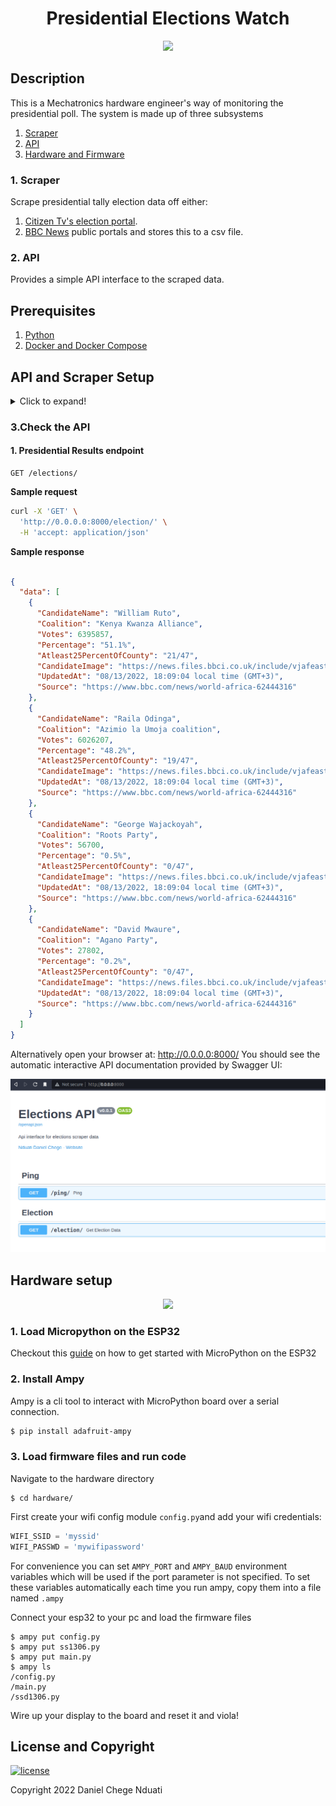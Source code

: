 <h1 align="center"> Presidential Elections Watch </h1>
<p align="center">
    <img src="images/demo.gif">
</p>

## <b>Description</b>
This is a Mechatronics hardware engineer's way of monitoring the presidential poll. The system is made up of three subsystems
1. [Scraper](scraper/)
2. [API](api/)
3. [Hardware and Firmware](hardware/README.md)
### 1. Scraper
Scrape presidential tally election data off either:
1. [Citizen Tv's election portal](https://elections.citizen.digital/). 
2. [BBC News](https://www.bbc.com/news/world-africa-62444316)
public portals and stores this to a csv file.

### 2. API
Provides a simple API interface to the scraped data. 

## <b>Prerequisites</b>
1. [Python](https://www.python.org/downloads/)
2. [Docker and Docker Compose](https://docs.docker.com/get-docker/)

## <b>API and Scraper Setup</b>
<details>
<summary>Click to expand!</summary>

### Clone the repository
```bash
$ git clone https://github.com/DanNduati/Elections_watch.git
$ cd Elections_watch/
```
### 1. Local Installation
#### Install dependencies
Create a python virtual environment activate it and install dependencies
```bash
$ python3 -m venv venv
$ source venv/bin/activate
$ pip install -r requirements.txt
```
#### Schedule the scraper
> :warning: The cron service is only available for **Unix-based systems** checkout the Windows OS equivalent to a cron job called a [scheduled task](https://active-directory-wp.com/docs/Usage/How_to_add_a_cron_job_on_Windows/Scheduled_tasks_and_cron_jobs_on_Windows/)

Schedule the scraper to run every `n`th duration with cron. In my case i ran the scraper every 15 minutes by adding the following to your crontab file:
```bash
*/15 * * * * <path to your virtual environment python executable> <path to the scraper script>
```
#### Run the API server
```bash
$ uvicorn api.main:app
```

### 2. Docker
Alternatively you could setup the API with docker:
#### Schedule the scraper
Schedule the scraper to run at your preferred duration as described in the local installation section.

#### Build and run the API with Docker Compose
```bash
$ docker compose up -d --build
```
</details>


### 3.Check the API
#### 1. <b>Presidential Results endpoint</b>
```http
GET /elections/
```
__Sample request__
```bash
curl -X 'GET' \
  'http://0.0.0.0:8000/election/' \
  -H 'accept: application/json'
```
__Sample response__
```json

{
  "data": [
    {
      "CandidateName": "William Ruto",
      "Coalition": "Kenya Kwanza Alliance",
      "Votes": 6395857,
      "Percentage": "51.1%",
      "Atleast25PercentOfCounty": "21/47",
      "CandidateImage": "https://news.files.bbci.co.uk/include/vjafeast/642-kenya-presidential-elections-results/assets/app-project-assets/img/candidates/kka.png",
      "UpdatedAt": "08/13/2022, 18:09:04 local time (GMT+3)",
      "Source": "https://www.bbc.com/news/world-africa-62444316"
    },
    {
      "CandidateName": "Raila Odinga",
      "Coalition": "Azimio la Umoja coalition",
      "Votes": 6026207,
      "Percentage": "48.2%",
      "Atleast25PercentOfCounty": "19/47",
      "CandidateImage": "https://news.files.bbci.co.uk/include/vjafeast/642-kenya-presidential-elections-results/assets/app-project-assets/img/candidates/alu.png",
      "UpdatedAt": "08/13/2022, 18:09:04 local time (GMT+3)",
      "Source": "https://www.bbc.com/news/world-africa-62444316"
    },
    {
      "CandidateName": "George Wajackoyah",
      "Coalition": "Roots Party",
      "Votes": 56700,
      "Percentage": "0.5%",
      "Atleast25PercentOfCounty": "0/47",
      "CandidateImage": "https://news.files.bbci.co.uk/include/vjafeast/642-kenya-presidential-elections-results/assets/app-project-assets/img/candidates/roots.png",
      "UpdatedAt": "08/13/2022, 18:09:04 local time (GMT+3)",
      "Source": "https://www.bbc.com/news/world-africa-62444316"
    },
    {
      "CandidateName": "David Mwaure",
      "Coalition": "Agano Party",
      "Votes": 27802,
      "Percentage": "0.2%",
      "Atleast25PercentOfCounty": "0/47",
      "CandidateImage": "https://news.files.bbci.co.uk/include/vjafeast/642-kenya-presidential-elections-results/assets/app-project-assets/img/candidates/agano.png",
      "UpdatedAt": "08/13/2022, 18:09:04 local time (GMT+3)",
      "Source": "https://www.bbc.com/news/world-africa-62444316"
    }
  ]
}
```
Alternatively open your browser at: http://0.0.0.0:8000/
You should see the automatic interactive API documentation provided by Swagger UI:
<p align="center">
    <img src="images/swagger_docs.png">
</p>

## <b>Hardware setup</b>

<p align="center">
    <img height=500 src="images/hw_1.jpg">
</p>

### 1. Load Micropython on the ESP32
Checkout this [guide](https://docs.micropython.org/en/latest/esp32/tutorial/intro.html) on how to get started with MicroPython on the ESP32
### 2. Install Ampy
Ampy is a cli tool to interact with MicroPython board over a serial connection.
```bash
$ pip install adafruit-ampy
```
### 3. Load firmware files and run code
Navigate to the hardware directory
```
$ cd hardware/
```
First create your wifi config module `config.py`and add your wifi credentials:

```python
WIFI_SSID = 'myssid'
WIFI_PASSWD = 'mywifipassword'
```
For convenience you can set `AMPY_PORT` and `AMPY_BAUD` environment variables which will be used if the port parameter is not specified. To set these variables automatically each time you run ampy, copy them into a file named `.ampy`

Connect your esp32 to your pc and load the firmware files
```
$ ampy put config.py
$ ampy put ss1306.py
$ ampy put main.py
$ ampy ls
/config.py
/main.py
/ssd1306.py
```
Wire up your display to the board and reset it and viola!
## <b>License and Copyright</b>
[![license](https://img.shields.io/github/license/mashape/apistatus.svg?style=for-the-badge)](LICENSE)

Copyright 2022 Daniel Chege Nduati
